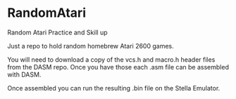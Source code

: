 # RandomAtari
Random Atari Practice and Skill up

Just a repo to hold random homebrew Atari 2600 games. 

You will need to download a copy of the vcs.h and macro.h header files from the DASM repo. Once you have those each .asm file can be assembled with DASM.

Once assembled you can run the resulting .bin file on the Stella Emulator.
